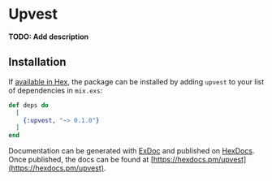 # Upvest

**TODO: Add description**

## Installation

If [available in Hex](https://hex.pm/docs/publish), the package can be installed
by adding `upvest` to your list of dependencies in `mix.exs`:

```elixir
def deps do
  [
    {:upvest, "~> 0.1.0"}
  ]
end
```

Documentation can be generated with [ExDoc](https://github.com/elixir-lang/ex_doc)
and published on [HexDocs](https://hexdocs.pm). Once published, the docs can
be found at [https://hexdocs.pm/upvest](https://hexdocs.pm/upvest).

